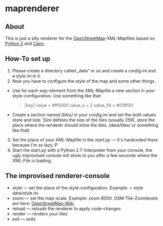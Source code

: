 maprenderer
===========

About
-----
This is just a silly renderer for the <a href="http://www.openstreetmap.org/">OpenStreetMap</a>-XML-Mapfiles based on <a href="http://python.org">Python 2</a> and <a 
href="http://cairographics.org/">Cairo</a>.

How-To set up
-------------
1.  Please create a directory called „data“ or so and create a <i>config.ini</i> and a <i>style.ini</i> in it.
2.  Now you have to configure the style of the map and some other things. 
  *  Use for each way-element from the XML-Mapfile a new section in your style-configuration. Use something like that:
     > [key]
     > value = #ff0000
     > value_s = 2
     > value_fill = #00ff00
  *  Create a section named <i>[tiles]</i> in your <i>config.ini</i> and set the both values store and size. Size defines the size of the tiles (usually 256), store the place where 
the renderer should store the tiles. (data/tiles/ or something like that)
3.  Set the place of your XML-Mapfile in the <i>start.py</i> — it's hardcoded there because I'm so lazy :P 
4.  Start the start.py with a Python 2.7-Interpreter from your console, the ugly improvised console will show to you after a few seconds where the XML-File is loading.

The improvised renderer-console
-------------------------------
*  style — set the place of the style-configuration. Example: > style data/style.ini
*  zoom — set the map-scale. Example: zoom 8000. OSM-Tile-Zoomlevels are here: <a href="https://wiki.openstreetmap.org/wiki/DE:Zoom_levels">OpenStreetMap-Wiki</a>.
*  reload — reloads the renderer to apply code-changes
*  render — renders your tiles
*  exit — exits

